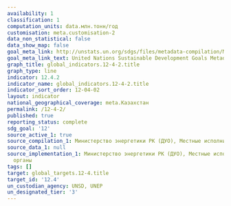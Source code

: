 ```yaml
---
availability: 1
classification: 1
computation_units: data.млн.тонн/год
customisation: meta.customisation-2
data_non_statistical: false
data_show_map: false
goal_meta_link: http://unstats.un.org/sdgs/files/metadata-compilation/Metadata-Goal-12.pdf
goal_meta_link_text: United Nations Sustainable Development Goals Metadata (pdf 782kB)
graph_title: global_indicators.12-4-2.title
graph_type: line
indicator: 12.4.2
indicator_name: global_indicators.12-4-2.title
indicator_sort_order: 12-04-02
layout: indicator
national_geographical_coverage: meta.Казахстан
permalink: /12-4-2/
published: true
reporting_status: complete
sdg_goal: '12'
source_active_1: true
source_compilation_1: Министерство энергетики РК (ДУО), Местные исполнительные органы
source_data_1: null
source_implementation_1: Министерство энергетики РК (ДУО), Местные исполнительные
  органы
tags: []
target: global_targets.12-4.title
target_id: '12.4'
un_custodian_agency: UNSD, UNEP
un_designated_tier: '3'
---
```

